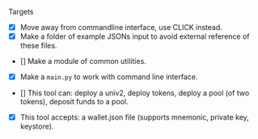 Targets

- [x] Move away from commandline interface, use CLICK instead.
- [x] Make a folder of example JSONs input to avoid external reference of these files.
- [] Make a module of common utilities.
- [x] Make a `main.py` to work with command line interface.
- [] This tool can: deploy a univ2, deploy tokens, deploy a pool (of two tokens), deposit funds to a pool.
- [x] This tool accepts: a wallet.json file (supports mnemonic, private key, keystore).